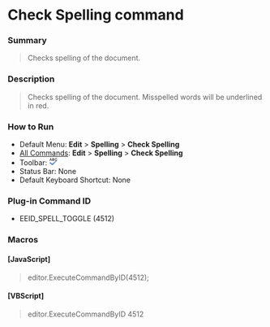 # Check Spelling command

### Summary

> Checks spelling of the document.

### Description

> Checks spelling of the document. Misspelled words will be underlined in red.

### How to Run

- Default Menu: **Edit** \> **Spelling** \> **Check Spelling**
- [All Commands](../tools/all_commands): **Edit** \> **Spelling** \> **Check Spelling**
- Toolbar:
![](../../images/spelling24x16.gif)
- Status Bar: None
- Default Keyboard Shortcut: None

### Plug-in Command ID

- EEID\_SPELL\_TOGGLE (4512)

### Macros

#### \[JavaScript\]

> editor.ExecuteCommandByID(4512);

#### \[VBScript\]

> editor.ExecuteCommandByID 4512
